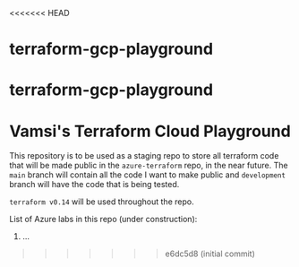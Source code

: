 <<<<<<< HEAD
# terraform-gcp-playground
terraform-gcp-playground
=======
# Vamsi's Terraform Cloud Playground

This repository is to be used as a staging repo to store all terraform code that will be made public in the `azure-terraform` repo, in the near future. The `main` branch will contain all the code I want to make public and `development` branch will have the code that is being tested.

`terraform v0.14` will be used throughout the repo.

List of Azure labs in this repo (under construction):
1. ...
>>>>>>> e6dc5d8 (initial commit)
